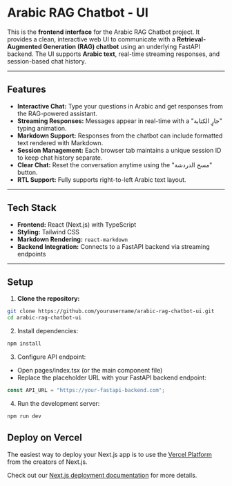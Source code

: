 # Arabic RAG Chatbot - UI

This is the **frontend interface** for the Arabic RAG Chatbot project. It provides a clean, interactive web UI to communicate with a **Retrieval-Augmented Generation (RAG) chatbot** using an underlying FastAPI backend. The UI supports **Arabic text**, real-time streaming responses, and session-based chat history.

---

## Features

- **Interactive Chat:** Type your questions in Arabic and get responses from the RAG-powered assistant.  
- **Streaming Responses:** Messages appear in real-time with a "جارٍ الكتابة" typing animation.  
- **Markdown Support:** Responses from the chatbot can include formatted text rendered with Markdown.  
- **Session Management:** Each browser tab maintains a unique session ID to keep chat history separate.  
- **Clear Chat:** Reset the conversation anytime using the "مسح الدردشة" button.  
- **RTL Support:** Fully supports right-to-left Arabic text layout.

---

## Tech Stack

- **Frontend:** React (Next.js) with TypeScript  
- **Styling:** Tailwind CSS  
- **Markdown Rendering:** `react-markdown`  
- **Backend Integration:** Connects to a FastAPI backend via streaming endpoints

---

## Setup

1. **Clone the repository:**

```bash
git clone https://github.com/yourusername/arabic-rag-chatbot-ui.git
cd arabic-rag-chatbot-ui
```

2. Install dependencies:
```bash
npm install
```

3. Configure API endpoint:
- Open pages/index.tsx (or the main component file)
- Replace the placeholder URL with your FastAPI backend endpoint:
```ts
const API_URL = "https://your-fastapi-backend.com";
```

4. Run the development server:
```bash
npm run dev
```

## Deploy on Vercel

The easiest way to deploy your Next.js app is to use the [Vercel Platform](https://vercel.com/new?utm_medium=default-template&filter=next.js&utm_source=create-next-app&utm_campaign=create-next-app-readme) from the creators of Next.js.

Check out our [Next.js deployment documentation](https://nextjs.org/docs/app/building-your-application/deploying) for more details.
